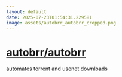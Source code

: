 ```yaml
---
layout: default
date: 2025-07-23T01:54:31.229581
image: assets/autobrr_autobrr_cropped.png
---
```


# [autobrr/autobrr](https://github.com/autobrr/autobrr)

automates torrent and usenet downloads
